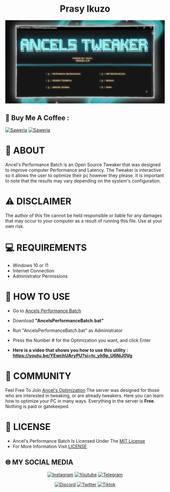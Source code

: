 **<h1 align="center">Prasy Ikuzo</h1>**

<p align="center">
<img src="https://github.com/PrasyIkuzo/Performance-Batch/blob/main/images/preview.png">
</p>

## 🍻 Buy Me A Coffee :
<a href="https://saweria.co/PrasyIkuzo" target="_blank"><img
            src="https://img.shields.io/badge/Saweria-orange?style=for-the-badge&logoColor=white&logo=saweria"
            alt="Saweria"></a>
[![Saweria](https://img.shields.io/badge/Click--Here-white?style=for-the-badge&logo=saweria)](https://saweria.co/PrasyIkuzo)

# 📝 ABOUT
Ancel's Performance Batch is an Open Source Tweaker that was designed to improve computer Performance and Latency. The Tweaker is interactive so it allows the user to optimize their pc however they please. It is important to note that the results may vary depending on the system's configuration.

# ⚠️ DISCLAIMER
The author of this file cannot be held responsible or liable for any damages that may occur to your computer as a result of running this file. Use at your own risk.

# 💻 REQUIREMENTS
- Windows 10 or 11
- Internet Connection
- Administrator Permissions

# 🛑 HOW TO USE
- Go to [Ancels Performance Batch](https://github.com/ancel1x/Ancels-Performance-Batch/releases/tag/Latest)
- Download **"AncelsPerformanceBatch.bat"**
- Run "AncelsPerformanceBatch.bat" as Administrator
- Press the Number # for the Optimization you want, and click Enter

- **Here is a video that shows you how to use this utility : https://youtu.be/YEwchUAryPU?si=tc_yh9p_U6NiJ0Vg**

# 🤝 COMMUNITY
Feel Free To Join [Ancel's Optimization](https://discord.gg/ZhZ8eJZc42)
The server was designed for those who are interested in tweaking, or are already tweakers. Here you can learn how to optimize your PC in many ways. Everything in the server is **Free**. Nothing is paid or gatekeeped.

# 📖 LICENSE
- Ancel's Performance Batch Is Licensed Under The [MIT License](https://opensource.org/licenses/MIT)
- For More Information Visit [LICENSE](https://github.com/ancel1x/Ancels-Performance-Batch/blob/main/LICENSE)

## 🌐 MY SOCIAL MEDIA
<p align=center>
    <a href="https://instagram.com/prasy_ikuzoreal" target="_blank"><img
            src="https://img.shields.io/badge/Instagram-%23E4405F?style=for-the-badge&logoColor=white&logo=instagram"
            alt="Instagram"></a>
    <a href="https://youtube.com/@prasyikuzo" target="_blank"><img
            src="https://img.shields.io/badge/Youtube-red?style=for-the-badge&logoColor=white&logo=youtube"
            alt="Youtube"></a>
    <a href="https://t.me/UserPrasy" target="_blank"><img
            src="https://img.shields.io/badge/Telegram-%232CA5E0?style=for-the-badge&logoColor=white&logo=telegram"
            alt="Telegram"></a>
<p align="center">
    <a href="https://discord.gg/swd8nVaS3w" target="_blank"><img
            src="https://img.shields.io/badge/Discord-blue?style=for-the-badge&logoColor=white&logo=discord"
            alt="Discord"></a>
    <a href="https://x.com/prasyikuzo" target="_blank"><img
            src="https://img.shields.io/badge/Twitter-black?style=for-the-badge&logoColor=white&logo=X"
            alt="Twitter"></a>
    <a href="https://tiktok.com/@prasy4ever" target="_blank"><img
            src="https://img.shields.io/badge/Tiktok-black?style=for-the-badge&logoColor=white&logo=tiktok"
            alt="Tiktok"></a>

